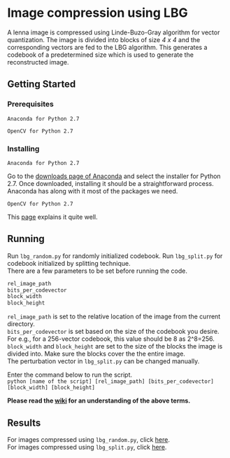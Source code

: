 # Image compression using LBG
A lenna image is compressed using Linde-Buzo-Gray algorithm for vector quantization. The image is divided into blocks of size *4 x 4* and the corresponding vectors are fed to the LBG algorithm. This generates a codebook of a predetermined size which is used to generate the reconstructed image.  
## Getting Started
### Prerequisites
```
Anaconda for Python 2.7
```
```
OpenCV for Python 2.7
```
### Installing
```
Anaconda for Python 2.7
```
Go to the [downloads page of Anaconda](https://www.anaconda.com/download/) and select the installer for Python 2.7. Once downloaded, installing it should be a straightforward process. Anaconda has along with it most of the packages we need.  
```
OpenCV for Python 2.7
```
This [page](https://docs.opencv.org/3.0-beta/doc/py_tutorials/py_setup/py_setup_in_windows/py_setup_in_windows.html) explains it quite well.  
## Running
Run `lbg_random.py` for randomly initialized codebook. Run `lbg_split.py` for codebook initialized by splitting technique.  
There are a few parameters to be set before running the code.  
```python
rel_image_path
bits_per_codevector
block_width
block_height
```  
`rel_image_path` is set to the relative location of the image from the current directory.  
`bits_per_codevector` is set based on the size of the codebook you desire. For e.g., for a 256-vector codebook, this value should be 8 as 2^8=256.  
`block_width` and `block_height` are set to the size of the blocks the image is divided into. Make sure the blocks cover the the entire image.  
The perturbation vector in `lbg_split.py` can be changed manually.  

Enter the command below to run the script.  
`python [name of the script] [rel_image_path] [bits_per_codevector] [block_width] [block_height]`

**Please read the [wiki](https://github.com/droidadroit/LBG/wiki/LBG) for an understanding of the above terms.**  
## Results
For images compressed using `lbg_random.py`, click [here](https://github.com/droidadroit/LBG/tree/master/Results/lbg_random).  
For images compressed using `lbg_split.py`, click [here](https://github.com/droidadroit/LBG/tree/master/Results/lbg_split).
